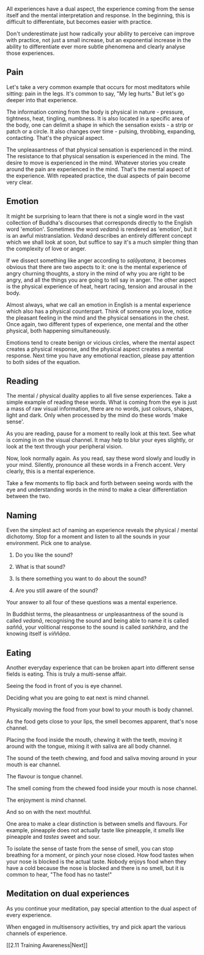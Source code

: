 All experiences have a dual aspect, the experience coming from the sense itself and the mental interpretation and response. In the beginning, this is difficult to differentiate, but becomes easier with practice.

Don't underestimate just how radically your ability to perceive can improve with practice, not just a small increase, but an exponential increase in the ability to differentiate ever more subtle phenomena and clearly analyse those experiences.

## Pain
Let's take a very common example that occurs for most meditators while sitting: pain in the legs. It's common to say, "My leg hurts." But let's go deeper into that experience. 

The information coming from the body is physical in nature - pressure, tightness, heat, tingling, numbness. It is also located in a specific area of the body, one can delimit a shape in which the sensation exists - a strip or patch or a circle. It also changes over time - pulsing, throbbing, expanding, contacting. That's the physical aspect. 

The unpleasantness of that physical sensation is experienced in the mind. The resistance to that physical sensation is experienced in the mind. The desire to move is experienced in the mind. Whatever stories you create around the pain are experienced in the mind. That's the mental aspect of the experience. With repeated practice, the dual aspects of pain become very clear.

## Emotion
It might be surprising to learn that there is not a single word in the vast collection of Buddha's discourses that corresponds directly to the English word 'emotion'. Sometimes the word *vedanā* is rendered as 'emotion', but it is an awful mistranslation. *Vedanā* describes an entirely different concept which we shall look at soon, but suffice to say it's a much simpler thing than the complexity of love or anger.

If we dissect something like anger according to *saḷāyatana*, it becomes obvious that there are two aspects to it: one is the mental experience of angry churning thoughts, a story in the mind of why you are right to be angry, and all the things you are going to tell say in anger. The other aspect is the physical experience of heat, heart racing, tension and arousal in the body. 

Almost always, what we call an emotion in English is a mental experience which also has a physical counterpart. Think of someone you love, notice the pleasant feeling in the mind and the physical sensations in the chest. Once again, two different types of experience, one mental and the other physical, both happening simultaneously.

Emotions tend to create benign or vicious circles, where the mental aspect creates a physical response, and the physical aspect creates a mental response. Next time you have any emotional reaction, please pay attention to both sides of the equation. 

## Reading
The mental / physical duality applies to all five sense experiences. Take a simple example of reading these words. What is coming from the eye is just a mass of raw visual information, there are no words, just colours, shapes, light and dark. Only when processed by the mind do these words 'make sense'. 

As you are reading, pause for a moment to really look at this text. See what is coming in on the visual channel. It may help to blur your eyes slightly, or look at the text through your peripheral vision. 

Now, look normally again. As you read, say these word slowly and loudly in your mind. Silently, pronounce all these words in a French accent. Very clearly, this is a mental experience.

Take a few moments to flip back and forth between seeing words with the eye and understanding words in the mind to make a clear differentiation between the two. 

## Naming
Even the simplest act of naming an experience reveals the physical / mental dichotomy. Stop for a moment and listen to all the sounds in your environment. Pick one to analyse. 

1. Do you like the sound? 

2. What is that sound? 

3. Is there something you want to do about the sound? 

4. Are you still aware of the sound?

Your answer to all four of these questions was a mental experience. 

In Buddhist terms, the pleasantness or unpleasantness of the sound is called *vedanā*, recognising the sound and being able to name it is called *saññā*, your volitional response to the sound is called *saṅkhāra*, and the knowing itself is *viññāṇa*.

## Eating
Another everyday experience that can be broken apart into different sense fields is eating. This is truly a multi-sense affair. 

Seeing the food in front of you is eye channel. 

Deciding what you are going to eat next is mind channel. 

Physically moving the food from your bowl to your mouth is body channel. 

As the food gets close to your lips, the smell becomes apparent, that's nose channel. 

Placing the food inside the mouth, chewing it with the teeth, moving it around with the tongue, mixing it with saliva are all body channel. 

The sound of the teeth chewing, and food and saliva moving around in your mouth is ear channel.  

The flavour is tongue channel. 

The smell coming from the chewed food inside your mouth is nose channel. 

The enjoyment is mind channel. 

And so on with the next mouthful. 

One area to make a clear distinction is between smells and flavours. For example, pineapple does not actually taste like pineapple, it *smells* like pineapple and *tastes* sweet and sour. 

To isolate the sense of taste from the sense of smell, you can stop breathing for a moment, or pinch your nose closed. How food tastes when your nose is blocked is the actual taste. Nobody enjoys food when they have a cold because the nose is blocked and there is no smell, but it is common to hear, "The food has no taste!"

## Meditation on dual experiences
As you continue your meditation, pay special attention to the dual aspect of every experience. 

When engaged in multisensory activities, try and pick apart the various channels of experience. 

[[2.11 Training Awareness|Next]]


